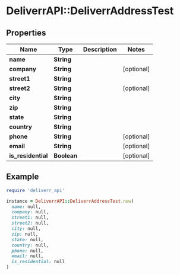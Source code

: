 # DeliverrAPI::DeliverrAddressTest

## Properties

| Name | Type | Description | Notes |
| ---- | ---- | ----------- | ----- |
| **name** | **String** |  |  |
| **company** | **String** |  | [optional] |
| **street1** | **String** |  |  |
| **street2** | **String** |  | [optional] |
| **city** | **String** |  |  |
| **zip** | **String** |  |  |
| **state** | **String** |  |  |
| **country** | **String** |  |  |
| **phone** | **String** |  | [optional] |
| **email** | **String** |  | [optional] |
| **is_residential** | **Boolean** |  | [optional] |

## Example

```ruby
require 'deliverr_api'

instance = DeliverrAPI::DeliverrAddressTest.new(
  name: null,
  company: null,
  street1: null,
  street2: null,
  city: null,
  zip: null,
  state: null,
  country: null,
  phone: null,
  email: null,
  is_residential: null
)
```

